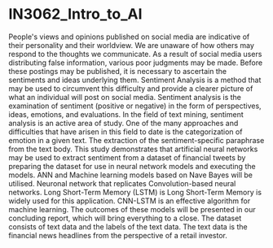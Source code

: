 # IN3062_Intro_to_AI
People's views and opinions published on social media are indicative of their personality and their worldview. We are unaware of how others may respond to the thoughts we communicate. As a result of social media users distributing false information, various poor judgments may be made. Before these postings may be published, it is necessary to ascertain the sentiments and ideas underlying them. Sentiment Analysis is a method that may be used to circumvent this difficulty and provide a clearer picture of what an individual will post on social media. Sentiment analysis is the examination of sentiment (positive or negative) in the form of perspectives, ideas, emotions, and evaluations. In the field of text mining, sentiment analysis is an active area of study. One of the many approaches and difficulties that have arisen in this field to date is the categorization of emotion in a given text. The extraction of the sentiment-specific paraphrase from the text body. This study demonstrates that artificial neural networks may be used to extract sentiment from a dataset of financial tweets by preparing the dataset for use in neural network models and executing the models. ANN and Machine learning models based on Nave Bayes will be utilised. Neuronal network that replicates Convolution-based neural networks. Long Short-Term Memory (LSTM) is Long Short-Term Memory is widely used for this application. CNN-LSTM is an effective algorithm for machine learning. The outcomes of these models will be presented in our concluding report, which will bring everything to a close. The dataset consists of text data and the labels of the text data.  The text data is the financial news headlines from the perspective of a retail investor.
